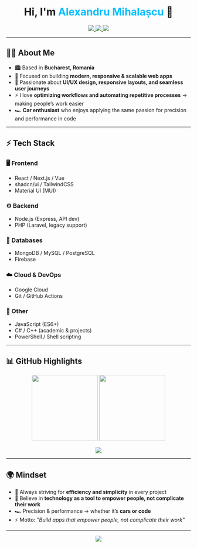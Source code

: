 <h1 align="center">
  Hi, I'm <span style="color:#00bfff;">Alexandru Mihalașcu</span> 👋
</h1>

<p align="center">
  <a href="https://linkedin.com/in/alexandrumihalascu" target="_blank">
    <img src="https://img.shields.io/badge/LinkedIn-0A66C2?style=for-the-badge&logo=linkedin&logoColor=white" />
  </a>
  <a href="mailto:alexmihalascu@gmail.com" target="_blank">
    <img src="https://img.shields.io/badge/Gmail-EA4335?style=for-the-badge&logo=gmail&logoColor=white" />
  </a>
  <a href="https://mhlsq.ro" target="_blank">
    <img src="https://img.shields.io/badge/Portfolio-111827?style=for-the-badge&logo=vercel&logoColor=white" />
  </a>
</p>

---

## 👨‍💻 About Me  

- 🏙️ Based in **Bucharest, Romania**  
- 🚀 Focused on building **modern, responsive & scalable web apps**  
- 🎨 Passionate about **UI/UX design, responsive layouts, and seamless user journeys**  
- ⚡ I love **optimizing workflows and automating repetitive processes** → making people’s work easier  
- 🏎️ **Car enthusiast** who enjoys applying the same passion for precision and performance in code  

---

## ⚡ Tech Stack  

### 🖥️ Frontend
- React / Next.js / Vue
- shadcn/ui / TailwindCSS  
- Material UI (MUI)  

### ⚙️ Backend
- Node.js (Express, API dev)  
- PHP (Laravel, legacy support)  

### 💾 Databases
- MongoDB / MySQL / PostgreSQL  
- Firebase  

### ☁️ Cloud & DevOps
- Google Cloud  
- Git / GitHub Actions  

### 🔧 Other
- JavaScript (ES6+)  
- C# / C++ (academic & projects)  
- PowerShell / Shell scripting  

---

## 📊 GitHub Highlights  

<p align="center">
  <img src="https://github-readme-stats.vercel.app/api?username=alexmihalascu&show_icons=true&theme=tokyonight&hide_border=true&border_radius=12" height="180" />
  <img src="https://github-readme-streak-stats.herokuapp.com?user=alexmihalascu&theme=tokyonight&hide_border=true&border_radius=12" height="180" />
</p>

<p align="center">
  <img src="https://github-profile-summary-cards.vercel.app/api/cards/profile-details?username=alexmihalascu&theme=tokyonight" />
</p>

---

## 🌍 Mindset  

- 🧩 Always striving for **efficiency and simplicity** in every project  
- 🚀 Believe in **technology as a tool to empower people, not complicate their work**  
- 🏎️ Precision & performance → whether it’s **cars or code**  
- ⚡ Motto: *"Build apps that empower people, not complicate their work"*  

---

<p align="center">
  <img src="https://capsule-render.vercel.app/api?type=waving&color=00bfff&height=120&section=footer"/>
</p>
